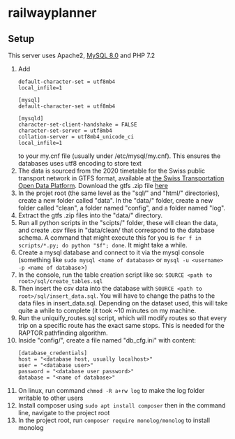 # railwayplanner

## Setup

This server uses Apache2, [MySQL 8.0](https://www.itsupportwale.com/blog/how-to-install-mysql-8-on-ubuntu-18-04/)
and PHP 7.2

1. Add 
    ```[client]
    default-character-set = utf8mb4
    local_infile=1

    [mysql]
    default-character-set = utf8mb4

    [mysqld]
    character-set-client-handshake = FALSE
    character-set-server = utf8mb4
    collation-server = utf8mb4_unicode_ci
    local_infile=1
    ```
    to your my.cnf file (usually under /etc/mysql/my.cnf). This ensures the databases uses utf8 encoding to store text
2. The data is sourced from the 2020 timetable for the Swiss public transport network in GTFS format, available at [the Swiss Transportation Open Data Platform](https://opentransportdata.swiss/en/dataset/timetable-2020-gtfs). Download the gtfs .zip file [here](https://opentransportdata.swiss/dataset/6f55f96d-7644-4901-b927-e9cf05a8c7f0/resource/d1c6b09b-52f5-49b2-861a-322840c9dc37/download/gtfsfp20202020-01-29.zip)
3. In the projet root (the same level as the "sql/" and "html/" directories), create a new folder called "data". In the "data/" folder, create a new folder called "clean", a folder named "config", and a folder named "log".
4. Extract the gtfs .zip files into the "data/" directory.
5. Run all python scripts in the "scipts/" folder, these will clean the data, and create .csv files in "data/clean/ that correspond to the database schema. A command that might execute this for you is `for f in scripts/*.py; do python "$f"; done`. It might take a while.
6. Create a mysql database and connect to it via the mysql console (something like `sudo mysql <name of database>` or `mysql -u <username> -p <name of database`>)
7. In the console, run the table creation script like so: `SOURCE <path to root>/sql/create_tables.sql`
8. Then insert the csv data into the database with `SOURCE <path to root>/sql/insert_data.sql`. You will have to change the paths to the data files in insert_data.sql. Depending on the dataset used, this will take quite a while to complete (it took ~10 minutes on my machine.
9. Run the uniquify_routes.sql script, which will modify routes so that every trip on a specific route has the exact same stops. This is needed for the RAPTOR pathfinding algorithm.
10. Inside "config/", create a file named "db_cfg.ini" with content: 
    ```
    [database_credentials]
    host = "<database host, usually localhost>"
    user = "<database user>"
    password = "<database user password>"
    database = "<name of database>"
    ```
11. On linux, run command `chmod -R a+rw log` to make the log folder writable to other users
12. Install composer using `sudo apt install composer` then in the command line, navigate to the project root
13. In the project root, run `composer require monolog/monolog` to install monolog

